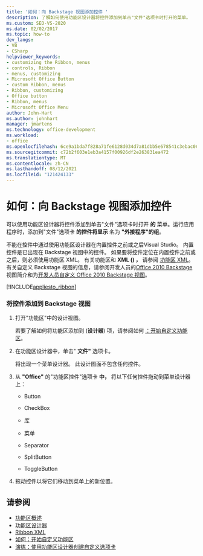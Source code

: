 ```yaml
---
title: '如何：向 Backstage 视图添加控件 '
description: 了解如何使用功能区设计器将控件添加到单击"文件"选项卡时打开的菜单。
ms.custom: SEO-VS-2020
ms.date: 02/02/2017
ms.topic: how-to
dev_langs:
- VB
- CSharp
helpviewer_keywords:
- customizing the Ribbon, menus
- controls, Ribbon
- menus, customizing
- Microsoft Office Button
- custom Ribbon, menus
- Ribbon, customizing
- Office button
- Ribbon, menus
- Microsoft Office Menu
author: John-Hart
ms.author: johnhart
manager: jmartens
ms.technology: office-development
ms.workload:
- office
ms.openlocfilehash: 6ce9a1bda7f828a71fe6128d034d7a81dbb5e678541c3ebac06b3f3214259fec
ms.sourcegitcommit: c72b2f603e1eb3a4157f00926df2e263831ea472
ms.translationtype: MT
ms.contentlocale: zh-CN
ms.lasthandoff: 08/12/2021
ms.locfileid: "121424133"
---
```

# <a name="how-to-add-controls-to-the-backstage-view"></a>如何：向 Backstage 视图添加控件
  可以使用功能区设计器将控件添加到单击"文件"选项卡时打开 **的** 菜单。运行应用程序时，添加到"文件"选项卡 **的控件将显示** 名为 **"外接程序"的组**。

 不能在控件中通过使用功能区设计器在内置控件之前或之后Visual Studio。 内置控件是已出现在 Backstage 视图中的控件。 如果要将控件定位在内置控件之前或之后，则必须使用功能区 XML。 有关功能区和 **XML () ，** 请参阅 [功能区 XML](../vsto/ribbon-xml.md)。 有关自定义 Backstage 视图的信息，请参阅开发人员的[Office 2010 Backstage](/previous-versions/office/developer/office-2010/ee691833(v=office.14))视图简介和为[开发人员自定义 Office 2010 Backstage 视图](/previous-versions/office/developer/office-2010/ee815851(v=office.14))。

 [!INCLUDE[appliesto_ribbon](../vsto/includes/appliesto-ribbon-md.md)]

### <a name="to-add-controls-to-backstage-view"></a>将控件添加到 Backstage 视图

1. 打开"功能区"中的设计视图。

     若要了解如何将功能区添加到 (**设计器**) 项，请参阅如何 [：开始自定义功能区](../vsto/how-to-get-started-customizing-the-ribbon.md)。

2. 在功能区设计器中，单击" **文件"** 选项卡。

     将出现一个菜单设计器。 此设计图面不包含任何控件。

3. 从 **"Office"** 的"功能区控件"选项卡 **中，** 将以下任何控件拖动到菜单设计器上：

    - Button

    - CheckBox

    - 库

    - 菜单

    - Separator

    - SplitButton

    - ToggleButton

4. 拖动控件以将它们移动到菜单上的新位置。

## <a name="see-also"></a>请参阅
- [功能区概述](../vsto/ribbon-overview.md)
- [功能区设计器](../vsto/ribbon-designer.md)
- [Ribbon XML](../vsto/ribbon-xml.md)
- [如何：开始自定义功能区](../vsto/how-to-get-started-customizing-the-ribbon.md)
- [演练：使用功能区设计器创建自定义选项卡](../vsto/walkthrough-creating-a-custom-tab-by-using-the-ribbon-designer.md)

